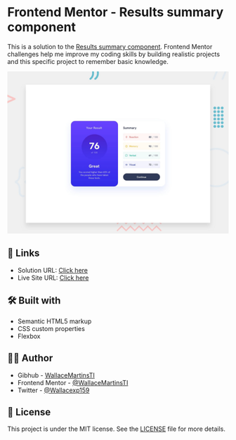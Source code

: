 # Frontend Mentor - Results summary component

This is a solution to the [Results summary component](https://www.frontendmentor.io/challenges/results-summary-component-CE_K6s0maV). Frontend Mentor challenges help me improve my coding skills by building realistic projects and this specific project to remember basic knowledge. 

![Design preview for the Results summary component coding challenge](./design/desktop-preview.jpg)

## 🔗 Links

- Solution URL: [Click here](https://github.com/WallaceMartinsTI/FM_results_summary_component)
- Live Site URL: [Click here](https://wallacemartinsti.github.io/FM_results_summary_component/)

## 🛠️ Built with

- Semantic HTML5 markup
- CSS custom properties
- Flexbox

## 👨‍💻 Author

- Gibhub - [WallaceMartinsTI](https://github.com/WallaceMartinsTI)
- Frontend Mentor - [@WallaceMartinsTI](https://www.frontendmentor.io/profile/WallaceMartinsTI)
- Twitter - [@Wallacexp159](https://twitter.com/wallacexp159)

## 📄 License

This project is under the MIT license. See the [LICENSE](LICENSE) file for more details.
<br />
